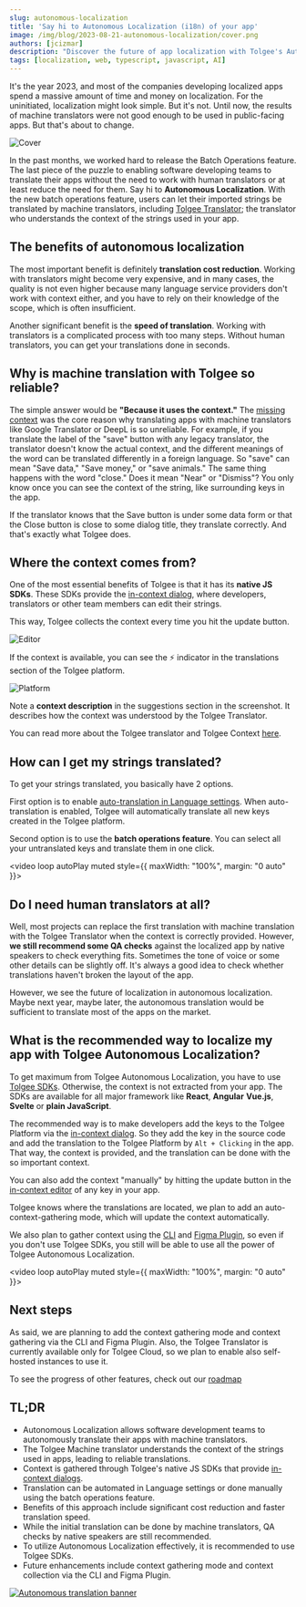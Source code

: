 ```yaml
---
slug: autonomous-localization
title: 'Say hi to Autonomous Localization (i18n) of your app'
image: /img/blog/2023-08-21-autonomous-localization/cover.png
authors: [jcizmar]
description: "Discover the future of app localization with Tolgee's Autonomous Localization. Our AI translator understands context, providing reliable translations quickly."
tags: [localization, web, typescript, javascript, AI]
---
```


It's the year 2023, and most of the companies developing localized apps spend a massive amount of time and money on
localization. For the uninitiated, localization might look simple. But it's not. Until now, the results of machine translators
were not good enough to be used in public-facing apps. But that's about to change.

![Cover](/img/blog/2023-08-21-autonomous-localization/cover.png)

<!--truncate-->

In the past months, we worked hard to release the Batch Operations feature. The last piece of the puzzle to enabling software
developing teams to translate their apps without the need to work with human translators or at least reduce the need
for them.
Say hi to **Autonomous Localization**. With the new batch operations feature, users can let their imported strings be
translated by machine translators, including [Tolgee Translator](/blog/tolgee-ai-translator); the translator who understands the context
of the strings used in your app.

## The benefits of autonomous localization

The most important benefit is definitely **translation cost reduction**. Working with translators might become very expensive, and in many cases, the quality is not even higher because many language service providers don't work with context either, and you have to rely on their knowledge of the scope, which is often insufficient.

Another significant benefit is the **speed of translation**. Working with translators is a complicated process with too many steps. Without
human translators, you can get your translations done in seconds.

## Why is machine translation with Tolgee so reliable?

The simple answer would be **"Because it uses the context."** The [missing context](/blog/context-gamechanger-localization)
was the core reason why translating apps with machine
translators like Google Translator or DeepL is so unreliable. For example, if you translate the label of the "save" button with any legacy
translator, the translator doesn't know the actual context, and the different meanings of the word can be translated
differently in a foreign language. So "save" can mean "Save data," "Save money," or "save animals." The same thing happens with the word "close."
Does it mean "Near" or "Dismiss"? You only know once you can see the context of the string, like surrounding keys in the app.

If the translator knows that the Save button is under some data form or that the Close button is close to some dialog title,
they translate correctly. And that's exactly what Tolgee does.

## Where the context comes from?

One of the most essential benefits of Tolgee is that it has its **native JS SDKs**.
These SDKs provide the [in-context dialog](/js-sdk/in-context),
where developers, translators or other team members can edit their strings.

This way, Tolgee collects the context every time you hit the update button.

![Editor](/img/blog/2023-08-21-autonomous-localization/editor.png)

If the context is available, you can see the ⚡ indicator in the translations section of the Tolgee platform.

![Platform](/img/blog/2023-08-21-autonomous-localization/platform.png)

Note a **context description** in the suggestions section in the screenshot.
It describes how the context was understood by the Tolgee Translator.

You can read more about the Tolgee translator and Tolgee Context [here](/blog/tolgee-ai-translator).

## How can I get my strings translated?

To get your strings translated, you basically have 2 options.

First option is to enable [auto-translation in Language settings](/blog/tolgee-ai-translator).
When auto-translation is enabled, Tolgee will automatically translate all new keys created in the Tolgee platform.

Second option is to use the **batch operations feature**. You can select all your untranslated keys and translate them in one click.

<video loop autoPlay muted style={{ maxWidth: "100%", margin: "0 auto" }}>

  <source src="/img/blog/2023-08-21-autonomous-localization/batch-video.webm"></source>
</video>

## Do I need human translators at all?

Well, most projects can replace the first translation with machine translation with the Tolgee Translator when the context is correctly provided.
However, **we still recommend some QA checks** against the localized app by native speakers to check everything fits. Sometimes the tone of voice or some other details can be slightly off. It's always a good idea to check whether translations haven't broken the layout of the app.

However, we see the future of localization in autonomous localization. Maybe next year, maybe later, the autonomous
translation would be sufficient to translate most of the apps on the market.

## What is the recommended way to localize my app with Tolgee Autonomous Localization?

To get maximum from Tolgee Autonomous Localization, you have to use [Tolgee SDKs](/js-sdk). Otherwise, the context is not extracted
from your app. The SDKs are available for all major framework like **React**, **Angular** **Vue.js**, **Svelte** or **plain JavaScript**.

The recommended way is to make developers add the keys to the Tolgee Platform via the [in-context dialog](/js-sdk/in-context).
So they add the key in the source code and add the translation to the Tolgee Platform by `Alt + Clicking` in the app.
That way, the context is provided, and the translation can be done with the so important context.

You can also add the context "manually" by hitting the update button in the [in-context editor](/js-sdk/in-context) of any key in your app.

Tolgee knows where the translations are located, we plan to add an auto-context-gathering mode, which will update the context automatically.

We also plan to gather context using the [CLI](/tolgee-cli) and [Figma Plugin](/integrations/figma), so even if you don't use Tolgee SDKs, you still will be
able to use all the power of Tolgee Autonomous Localization.

<video loop autoPlay muted style={{ maxWidth: "100%", margin: "0 auto" }}>

  <source src="/img/blog/2023-08-21-autonomous-localization/video.webm"></source>
</video>

## Next steps

As said, we are planning to add the context gathering mode and context gathering via the CLI and Figma Plugin. Also, the
Tolgee Translator is currently available only for Tolgee Cloud, so we plan to enable also self-hosted instances to use it.

To see the progress of other features, check out our [roadmap](https://tolgee.io/roadmap)

## TL;DR

- Autonomous Localization allows software development teams to autonomously translate their apps with machine translators.
- The Tolgee Machine translator understands the context of the strings used in apps, leading to reliable translations.
- Context is gathered through Tolgee's native JS SDKs that provide [in-context dialogs](/js-sdk/in-context).
- Translation can be automated in Language settings or done manually using the batch operations feature.
- Benefits of this approach include significant cost reduction and faster translation speed.
- While the initial translation can be done by machine translators, QA checks by native speakers are still recommended.
- To utilize Autonomous Localization effectively, it is recommended to use Tolgee SDKs.
- Future enhancements include context gathering mode and context collection via the CLI and Figma Plugin.

[![Autonomous translation banner](/img/blog/blog-banners/banner-autonomous.webp)](https://app.tolgee.io/sign_up)
